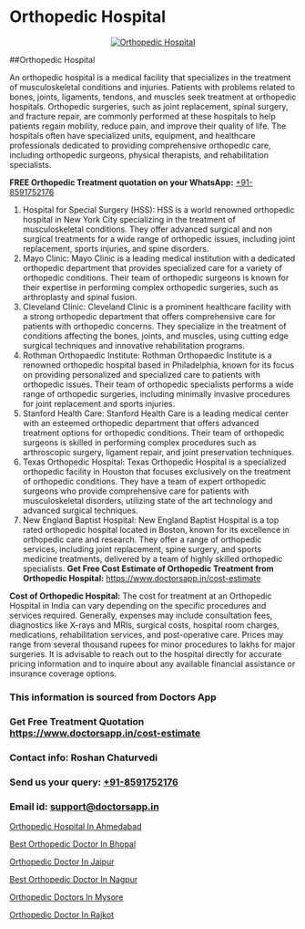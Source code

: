 # Orthopedic Hospital

<p align="center">
  <a href="https://doctorsapp.in">
    <img src="https://i.ibb.co/tqM3hNg/sqdqdqsddsa.png" alt="Orthopedic Hospital">
  </a>
</p>
##Orthopedic Hospital

An orthopedic hospital is a medical facility that specializes in the treatment of musculoskeletal conditions and injuries. Patients with problems related to bones, joints, ligaments, tendons, and muscles seek treatment at orthopedic hospitals. Orthopedic surgeries, such as joint replacement, spinal surgery, and fracture repair, are commonly performed at these hospitals to help patients regain mobility, reduce pain, and improve their quality of life. The hospitals often have specialized units, equipment, and healthcare professionals dedicated to providing comprehensive orthopedic care, including orthopedic surgeons, physical therapists, and rehabilitation specialists.

**FREE Orthopedic Treatment quotation on your WhatsApp:**  [+91-8591752176](https://api.whatsapp.com/send?phone=8591752176)

1) Hospital for Special Surgery (HSS): HSS is a world renowned orthopedic hospital in New York City specializing in the treatment of musculoskeletal conditions. They offer advanced surgical and non surgical treatments for a wide range of orthopedic issues, including joint replacement, sports injuries, and spine disorders.
2) Mayo Clinic: Mayo Clinic is a leading medical institution with a dedicated orthopedic department that provides specialized care for a variety of orthopedic conditions. Their team of orthopedic surgeons is known for their expertise in performing complex orthopedic surgeries, such as arthroplasty and spinal fusion.
3) Cleveland Clinic: Cleveland Clinic is a prominent healthcare facility with a strong orthopedic department that offers comprehensive care for patients with orthopedic concerns. They specialize in the treatment of conditions affecting the bones, joints, and muscles, using cutting edge surgical techniques and innovative rehabilitation programs.
4) Rothman Orthopaedic Institute: Rothman Orthopaedic Institute is a renowned orthopedic hospital based in Philadelphia, known for its focus on providing personalized and specialized care to patients with orthopedic issues. Their team of orthopedic specialists performs a wide range of orthopedic surgeries, including minimally invasive procedures for joint replacement and sports injuries.
5) Stanford Health Care: Stanford Health Care is a leading medical center with an esteemed orthopedic department that offers advanced treatment options for orthopedic conditions. Their team of orthopedic surgeons is skilled in performing complex procedures such as arthroscopic surgery, ligament repair, and joint preservation techniques.
6) Texas Orthopedic Hospital: Texas Orthopedic Hospital is a specialized orthopedic facility in Houston that focuses exclusively on the treatment of orthopedic conditions. They have a team of expert orthopedic surgeons who provide comprehensive care for patients with musculoskeletal disorders, utilizing state of the art technology and advanced surgical techniques.
7) New England Baptist Hospital: New England Baptist Hospital is a top rated orthopedic hospital located in Boston, known for its excellence in orthopedic care and research. They offer a range of orthopedic services, including joint replacement, spine surgery, and sports medicine treatments, delivered by a team of highly skilled orthopedic specialists.
**Get Free Cost Estimate of Orthopedic Treatment from Orthopedic Hospital:** https://www.doctorsapp.in/cost-estimate

**Cost of Orthopedic Hospital:**
The cost for treatment at an Orthopedic Hospital in India can vary depending on the specific procedures and services required. Generally, expenses may include consultation fees, diagnostics like X-rays and MRIs, surgical costs, hospital room charges, medications, rehabilitation services, and post-operative care. Prices may range from several thousand rupees for minor procedures to lakhs for major surgeries. It is advisable to reach out to the hospital directly for accurate pricing information and to inquire about any available financial assistance or insurance coverage options.

### This information is sourced from Doctors App 
### Get Free Treatment Quotation https://www.doctorsapp.in/cost-estimate
### Contact info: Roshan Chaturvedi 
### Send us your query: [+91-8591752176](https://api.whatsapp.com/send?phone=8591752176) 
### Email id: support@doctorsapp.in

[Orthopedic Hospital In Ahmedabad](https://www.linkedin.com/pulse/orthopedic-hospital-ahmedabad-knee-replacement-treatment-hkpne?trackingId=UL%2Fp2QBas5zXT%2BkeybAi7g%3D%3D&lipi=urn%3Ali%3Apage%3Ad_flagship3_company_admin%3BII%2FSNcWiSiigR90SV5cfEQ%3D%3D)

[Best Orthopedic Doctor In Bhopal](https://www.linkedin.com/pulse/best-orthopedic-doctor-bhopal-doctorsapp-rajshahi-ntwoe?trackingId=oUFeE6WsqCBeEph1k%2B8%2Fbw%3D%3D&lipi=urn%3Ali%3Apage%3Ad_flagship3_company_admin%3BtGKQvLKET%2FOkWlJl4W0MBA%3D%3D)

[Orthopedic Doctor In Jaipur](https://medium.com/@vimalrana22/orthopedic-doctor-in-jaipur-cab5aa22cd63)

[Best Orthopedic Doctor In Nagpur](https://medium.com/@vimalrana22/best-orthopedic-doctor-in-nagpur-828a7e80d2f9)

[Orthopedic Doctors In Mysore](https://doctors-apps.github.io/doctorsapp/orthopedic-doctors-in-mysore)

[Orthopedic Doctor In Rajkot](https://doctors-apps.github.io/doctorsapp/orthopedic-doctor-in-rajkot)

